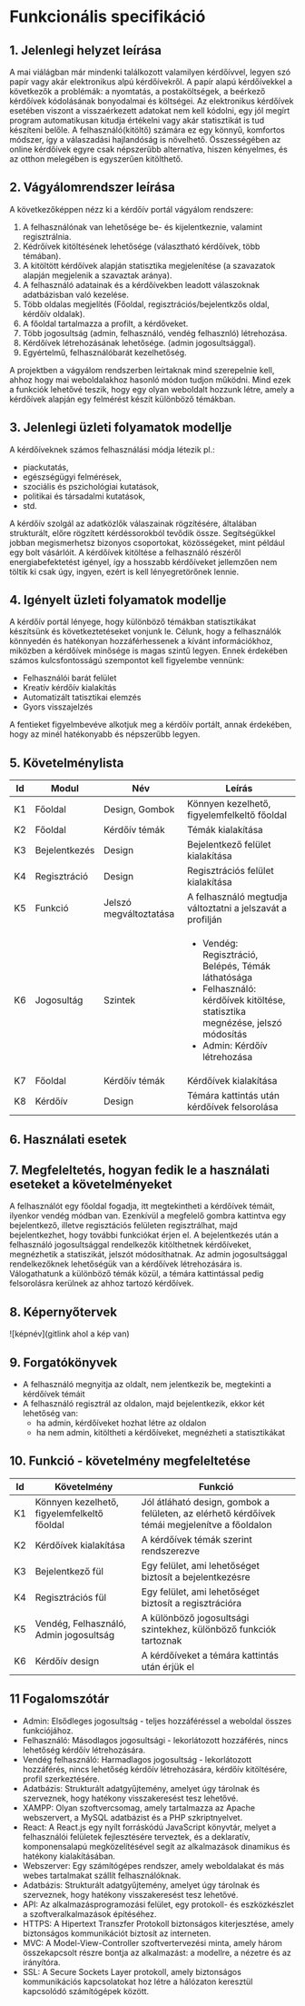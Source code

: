 # Funkcionális specifikáció
## 1. Jelenlegi helyzet leírása
A mai viálágban már mindenki találkozott valamilyen kérdőívvel, legyen szó papír vagy akár elektronikus alpú kérdőívekről. A papír alapú kérdőívekkel a következők a problémák: a nyomtatás, a postaköltségek, a beérkező kérdőívek kódolásának bonyodalmai és költségei. Az elektronikus kérdőívek esetében viszont a visszaérkezett adatokat nem kell kódolni, egy jól megírt program automatikusan kitudja értékelni vagy akár statisztikát is tud készíteni belőle. A felhasználó(kitöltő) számára ez egy könnyű, komfortos módszer, így a válaszadási hajlandóság is növelhető. Összességében az online kérdőívek egyre csak népszerűbb alternatíva, hiszen kényelmes, és az otthon melegében is egyszerűen kitölthető.
## 2. Vágyálomrendszer leírása
A következőképpen nézz ki a kérdőív portál vágyálom rendszere:

   1. A felhasználónak van lehetősége be- és kijelentkeznie, valamint regisztrálnia.
   2. Kédrőívek kitöltésének lehetősége (választható kérdőívek, több témában).
   3. A kitöltött kérdőívek alapján statisztika megjelenítése (a szavazatok alapján megjelenik a szavaztak aránya).
   4. A felhasználó adatainak és a kérdőívekben leadott válaszoknak adatbázisban való kezelése. 
   5. Több oldalas megjelítés (Főoldal, regisztrációs/bejelentkzős oldal, kérdőív oldalak).
   6. A főoldal tartalmazza a profilt, a kérdőveket.
   7. Több jogosultság (admin, felhasználó, vendég felhasznló) létrehozása.
   8. Kérdőívek létrehozásának lehetősége. (admin jogosultsággal).
   9. Egyértelmű, felhasználóbarát kezelhetőség.

A projektben a vágyálom rendszerben leírtaknak mind szerepelnie kell, ahhoz hogy mai weboldalakhoz hasonló módon tudjon működni. Mind ezek a funkciók lehetővé teszik, hogy egy olyan weboldalt hozzunk létre, amely a kérdőívek alapján egy felmérést készít különböző témákban.

## 3. Jelenlegi üzleti folyamatok modellje
A kérdőíveknek számos felhasználási módja létezik pl.: 
   - piackutatás,
   - egészségügyi felmérések,
   - szociális és pszichológiai kutatások,
   - politikai és társadalmi kutatások,
   - std.

A kérdőív szolgál az adatközlők válaszainak rögzítésére, általában strukturált, előre rögzített kérdéssorokból tevődik össze. Segítségükkel jobban megismerhetsz bizonyos csoportokat, közösségeket, mint például egy bolt vásárlóit. A kérdőívek kitöltése a felhasználó részéről energiabefektetést igényel, így a hosszabb kérdőíveket jellemzően nem töltik ki csak úgy, ingyen, ezért is kell lényegretörőnek lennie.

## 4. Igényelt üzleti folyamatok modellje
A kérdőív portál lényege, hogy különböző témákban statisztikákat készítsünk és következtetéseket vonjunk le. Célunk, hogy a felhasználók könnyedén és hatékonyan hozzáférhessenek a kívánt információkhoz, miközben a kérdőívek minősége is magas szintű legyen. Ennek érdekében számos kulcsfontosságú szempontot kell figyelembe vennünk: 
   - Felhasználói barát felület
   - Kreatív kérdőív kialakítás
   - Automatizált tatisztikai elemzés
   - Gyors visszajelzés

A fentieket figyelmbevéve alkotjuk meg a kérdőív portált, annak érdekében, hogy az minél hatékonyabb és népszerűbb legyen.
   
## 5. Követelménylista

| Id | Modul | Név | Leírás |
| :---: | --- | --- | --- |
| K1 | Főoldal | Design, Gombok | Könnyen kezelhető, figyelemfelkeltő főoldal |
| K2 | Főoldal | Kérdőív témák | Témák kialakítása |
| K3 | Bejelentkezés | Design | Bejelentkező felület kialakítása |
| K4 | Regisztráció | Design | Regisztrációs felület kialakítása |
| K5 | Funkció | Jelszó megváltoztatása | A felhasználó megtudja változtatni a jelszavát a profilján |
| K6 | Jogosultág | Szintek | <ul><li> Vendég: Regisztráció, Belépés, Témák láthatósága</li><li> Felhasználó: kérdőívek kitöltése, statisztika megnézése, jelszó módosítás </li><li>Admin: Kérdőív létrehozása</li></ul>|
| K7 | Főoldal | Kérdőív témák | Kérdőívek kialakítása |
| K8 | Kérdőív | Design | Témára kattintás után kérdőívek felsorolása |

## 6. Használati esetek

## 7. Megfeleltetés, hogyan fedik le a használati eseteket a követelményeket
A felhasználót egy főoldal fogadja, itt megtekintheti a kérdőívek témáit, ilyenkor vendég módban van. Ezenkívül a megfelelő gombra kattintva egy bejelentkező, illetve regisztációs felületen regisztrálhat, majd bejelentkezhet, hogy további funkciókat érjen el. A bejelentkezés után a felhasználó jogosultsággal rendelkezők kitölthetnek kérdőíveket, megnézhetik a statiszikát, jelszót módosíthatnak. Az admin jogosultsággal rendelkezőknek lehetőségük van a kérdőívek létrehozására is. Válogathatunk a különböző témák közül, a témára kattintással pedig felsorolásra kerülnek az ahhoz tartozó kérdőívek.

## 8. Képernyőtervek

![képnév](gitlink ahol a kép van)

## 9. Forgatókönyvek
- A felhasználó megnyitja az oldalt, nem jelentkezik be, megtekinti a kérdőívek témáit
- A felhasználó regisztrál az oldalon, majd bejelentkezik, ekkor két lehetőség van:
   - ha admin, kérdőíveket hozhat létre az oldalon
   - ha nem admin, kitöltheti a kérdőíveket, megnézheti a statisztikákat

## 10. Funkció - követelmény megfeleltetése

| Id | Követelmény | Funkció |
| :---: | --- | --- |
| K1 | Könnyen kezelhető, figyelemfelkeltő főoldal | Jól átláható design, gombok a felületen, az elérhető kérdőívek témái megjelenítve a főoldalon |
| K2 | Kérdőívek kialakítása | A kérdőívek témák szerint rendszerezve |
| K3 | Bejelentkező fül | Egy felület, ami lehetőséget biztosít a bejelentkezésre  |
| K4 | Regisztrációs fül | Egy felület, ami lehetőséget biztosít a regisztrációra  |
| K5 | Vendég, Felhasználó, Admin jogosultság | A különböző jogosultsági szintekhez, különböző funkciók tartoznak |
| K6 | Kérdőív design | A kérdőíveket a témára kattintás után érjük el |

## 11 Fogalomszótár
* Admin: Elsődleges jogosultság - teljes hozzáféréssel a weboldal összes funkciójához.
* Felhasználó: Másodlagos jogosultsági - lekorlátozott hozzáférés, nincs lehetőség kérdőív létrehozására.
* Vendég felhasználó: Harmadlagos jogosultság - lekorlátozott hozzáférés, nincs lehetőség kérdőív létrehozására, kérdőív kitöltésére, profil szerkeztésére.
* Adatbázis: Strukturált adatgyűjtemény, amelyet úgy tárolnak és szerveznek, hogy hatékony visszakeresést tesz lehetővé.
* XAMPP: Olyan szoftvercsomag, amely tartalmazza az Apache webszervert, a MySQL adatbázist és a PHP szkriptnyelvet.
* React: A React.js egy nyílt forráskódú JavaScript könyvtár, melyet a felhasználói felületek fejlesztésére terveztek, és a deklaratív, komponensalapú megközelítésével segít az alkalmazások dinamikus és hatékony kialakításában.
* Webszerver: Egy számítógépes rendszer, amely weboldalakat és más webes tartalmakat szállít felhasználóknak.
* Adatbázis: Strukturált adatgyűjtemény, amelyet úgy tárolnak és szerveznek, hogy hatékony visszakeresést tesz lehetővé.
* API: Az alkalmazásprogramozási felület, egy protokoll- és eszközkészlet a szoftveralkalmazások építéséhez.
* HTTPS: A Hipertext Transzfer Protokoll biztonságos kiterjesztése, amely biztonságos kommunikációt biztosít az interneten.
* MVC: A Model-View-Controller szoftvertervezési minta, amely három összekapcsolt részre bontja az alkalmazást: a modellre, a nézetre és az irányítóra.
* SSL: A Secure Sockets Layer protokoll, amely biztonságos kommunikációs kapcsolatokat hoz létre a hálózaton keresztül kapcsolódó  számítógépek között.
